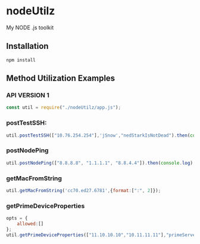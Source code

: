# nodeUtilz
My NODE .js toolkit

## Installation

    npm install

## Method Utilization Examples

### API VERSION 1
```js
const util = require("./nodeUtilz/app.js");
```

### postTestSSH:
```js
util.postTestSSH(["10.76.254.254"],'jSnow',"nedStarkIsNotDead").then(console.log);
```

### postNodePing
```js
util.postNodePing(["8.8.8.8", "1.1.1.1", "8.8.4.4"]).then(console.log);
```

### getMacFromString
```js
util.getMacFromString('cc70.ed27.6781',{format:[":", 2]});
```

### getPrimeDeviceProperties
```js
opts = {
    allowed:[]
};
util.getPrimeDeviceProperties(["11.10.10.10","10.11.11.11"],"primeServer","authToken",opts).then(console.log).catch(console.log);
```
